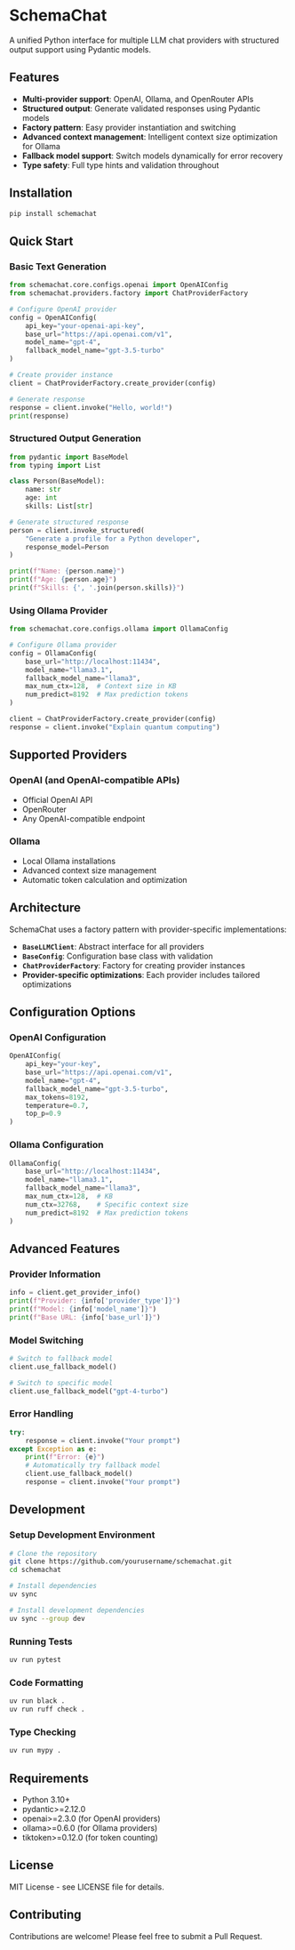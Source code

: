 # SchemaChat

A unified Python interface for multiple LLM chat providers with structured output support using Pydantic models.

## Features

- **Multi-provider support**: OpenAI, Ollama, and OpenRouter APIs
- **Structured output**: Generate validated responses using Pydantic models
- **Factory pattern**: Easy provider instantiation and switching
- **Advanced context management**: Intelligent context size optimization for Ollama
- **Fallback model support**: Switch models dynamically for error recovery
- **Type safety**: Full type hints and validation throughout

## Installation

```bash
pip install schemachat
```

## Quick Start

### Basic Text Generation

```python
from schemachat.core.configs.openai import OpenAIConfig
from schemachat.providers.factory import ChatProviderFactory

# Configure OpenAI provider
config = OpenAIConfig(
    api_key="your-openai-api-key",
    base_url="https://api.openai.com/v1",
    model_name="gpt-4",
    fallback_model_name="gpt-3.5-turbo"
)

# Create provider instance
client = ChatProviderFactory.create_provider(config)

# Generate response
response = client.invoke("Hello, world!")
print(response)
```

### Structured Output Generation

```python
from pydantic import BaseModel
from typing import List

class Person(BaseModel):
    name: str
    age: int
    skills: List[str]

# Generate structured response
person = client.invoke_structured(
    "Generate a profile for a Python developer",
    response_model=Person
)

print(f"Name: {person.name}")
print(f"Age: {person.age}")
print(f"Skills: {', '.join(person.skills)}")
```

### Using Ollama Provider

```python
from schemachat.core.configs.ollama import OllamaConfig

# Configure Ollama provider
config = OllamaConfig(
    base_url="http://localhost:11434",
    model_name="llama3.1",
    fallback_model_name="llama3",
    max_num_ctx=128,  # Context size in KB
    num_predict=8192  # Max prediction tokens
)

client = ChatProviderFactory.create_provider(config)
response = client.invoke("Explain quantum computing")
```

## Supported Providers

### OpenAI (and OpenAI-compatible APIs)
- Official OpenAI API
- OpenRouter
- Any OpenAI-compatible endpoint

### Ollama
- Local Ollama installations
- Advanced context size management
- Automatic token calculation and optimization

## Architecture

SchemaChat uses a factory pattern with provider-specific implementations:

- **`BaseLLMClient`**: Abstract interface for all providers
- **`BaseConfig`**: Configuration base class with validation
- **`ChatProviderFactory`**: Factory for creating provider instances
- **Provider-specific optimizations**: Each provider includes tailored optimizations

## Configuration Options

### OpenAI Configuration
```python
OpenAIConfig(
    api_key="your-key",
    base_url="https://api.openai.com/v1",
    model_name="gpt-4",
    fallback_model_name="gpt-3.5-turbo",
    max_tokens=8192,
    temperature=0.7,
    top_p=0.9
)
```

### Ollama Configuration
```python
OllamaConfig(
    base_url="http://localhost:11434",
    model_name="llama3.1",
    fallback_model_name="llama3",
    max_num_ctx=128,  # KB
    num_ctx=32768,    # Specific context size
    num_predict=8192  # Max prediction tokens
)
```

## Advanced Features

### Provider Information
```python
info = client.get_provider_info()
print(f"Provider: {info['provider_type']}")
print(f"Model: {info['model_name']}")
print(f"Base URL: {info['base_url']}")
```

### Model Switching
```python
# Switch to fallback model
client.use_fallback_model()

# Switch to specific model
client.use_fallback_model("gpt-4-turbo")
```

### Error Handling
```python
try:
    response = client.invoke("Your prompt")
except Exception as e:
    print(f"Error: {e}")
    # Automatically try fallback model
    client.use_fallback_model()
    response = client.invoke("Your prompt")
```

## Development

### Setup Development Environment
```bash
# Clone the repository
git clone https://github.com/yourusername/schemachat.git
cd schemachat

# Install dependencies
uv sync

# Install development dependencies
uv sync --group dev
```

### Running Tests
```bash
uv run pytest
```

### Code Formatting
```bash
uv run black .
uv run ruff check .
```

### Type Checking
```bash
uv run mypy .
```

## Requirements

- Python 3.10+
- pydantic>=2.12.0
- openai>=2.3.0 (for OpenAI providers)
- ollama>=0.6.0 (for Ollama providers)
- tiktoken>=0.12.0 (for token counting)

## License

MIT License - see LICENSE file for details.

## Contributing

Contributions are welcome! Please feel free to submit a Pull Request.
